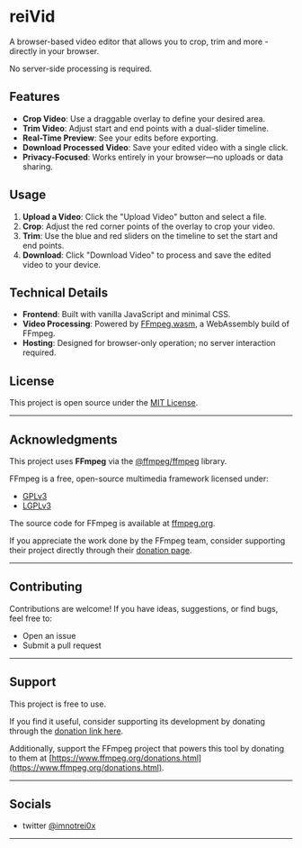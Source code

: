 # reiVid

A browser-based video editor that allows you to crop, trim and more - directly in your browser. 

No server-side processing is required.

## Features
- **Crop Video**: Use a draggable overlay to define your desired area.
- **Trim Video**: Adjust start and end points with a dual-slider timeline.
- **Real-Time Preview**: See your edits before exporting.
- **Download Processed Video**: Save your edited video with a single click.
- **Privacy-Focused**: Works entirely in your browser—no uploads or data sharing.

## Usage
1. **Upload a Video**: Click the "Upload Video" button and select a file.
2. **Crop**: Adjust the red corner points of the overlay to crop your video.
3. **Trim**: Use the blue and red sliders on the timeline to set the start and end points.
4. **Download**: Click "Download Video" to process and save the edited video to your device.

## Technical Details
- **Frontend**: Built with vanilla JavaScript and minimal CSS.
- **Video Processing**: Powered by [FFmpeg.wasm](https://github.com/ffmpegwasm/ffmpeg.wasm), a WebAssembly build of FFmpeg.
- **Hosting**: Designed for browser-only operation; no server interaction required.

## License
This project is open source under the [MIT License](./LICENSE).

---

## Acknowledgments
This project uses **FFmpeg** via the [@ffmpeg/ffmpeg](https://github.com/ffmpegwasm/ffmpeg.wasm) library.

FFmpeg is a free, open-source multimedia framework licensed under:
- [GPLv3](https://www.gnu.org/licenses/gpl-3.0.html) 
- [LGPLv3](https://www.gnu.org/licenses/lgpl-3.0.html)

The source code for FFmpeg is available at [ffmpeg.org](https://ffmpeg.org/).

If you appreciate the work done by the FFmpeg team, consider supporting their project directly through their [donation page](https://www.ffmpeg.org/donations.html).

---

## Contributing
Contributions are welcome! If you have ideas, suggestions, or find bugs, feel free to:
- Open an issue
- Submit a pull request

---

## Support
This project is free to use. 

If you find it useful, consider supporting its development by donating through the [donation link here](https://reivid.vercel.app/donate.html).

Additionally, support the FFmpeg project that powers this tool by donating to them at [https://www.ffmpeg.org/donations.html](https://www.ffmpeg.org/donations.html).

---

## Socials
- twitter [@imnotrei0x](https://x.com/reiloaded)

---
